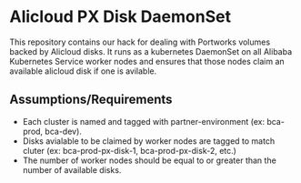 # Alicloud PX Disk DaemonSet

This repository contains our hack for dealing with Portworks volumes backed by Alicloud disks.  It runs as a kubernetes DaemonSet on all Alibaba Kubernetes Service worker nodes and ensures that those nodes claim an available alicloud disk if one is avilable. 

## Assumptions/Requirements

* Each cluster is named and tagged with partner-environment (ex: bca-prod, bca-dev).  
* Disks avialable to be claimed by worker nodes are tagged to match cluter (ex: bca-prod-px-disk-1, bca-prod-px-disk-2, etc.)
* The number of worker nodes should be equal to or greater than the number of available disks.
